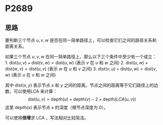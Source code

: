 # P2689

## 思路

要判断三个节点 $u, v, w$ 是否在同一简单路径上，可以检查它们之间的路径关系和距离关系。

如果三个节点 $u, v, w$ 在同一简单路径上，那么以下三个条件中至少有一个成立：
    1. $\mathrm{dist}(u, v) + \mathrm{dist}(v, w) = \mathrm{dist}(u, w)$  (表示 $v$ 在 $u$ 和 $w$ 之间)
    2. $\mathrm{dist}(u, w) + \mathrm{dist}(w, v) = \mathrm{dist}(u, v)$  (表示 $w$ 在 $u$ 和 $v$ 之间)
    3. $\mathrm{dist}(v, u) + \mathrm{dist}(u, w) = \mathrm{dist}(v, w)$  (表示 $u$ 在 $v$ 和 $w$ 之间)

其中 $\mathrm{dist}(x, y)$ 表示节点 $x$ 和 $y$ 之间的距离。节点之间的距离等于它们路径上的边数，可以使用LCA 来计算：
$$
\mathrm{dist}(u, v) = \mathrm{depth}(u) + \mathrm{depth}(v) - 2 \times \mathrm{depth}(LCA(u, v))
$$
这里 $\mathrm{depth}(x)$ 表示节点 $x$ 的深度（根节点深度为 0）。

可以使用**倍增**求 LCA ，写法相对比较简洁。